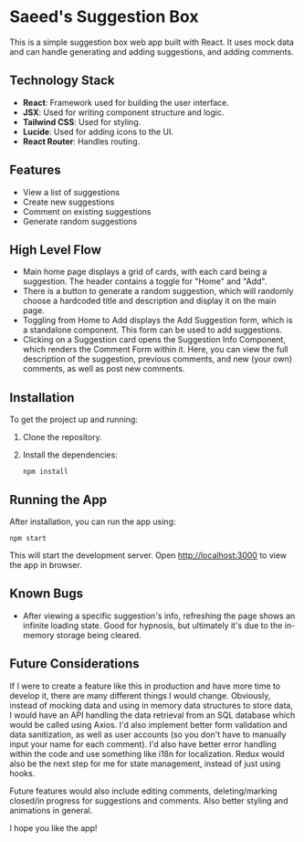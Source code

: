 # Saeed's Suggestion Box

This is a simple suggestion box web app built with React. It uses mock data and can handle generating and adding suggestions, and adding comments.

## Technology Stack

- **React**: Framework used for building the user interface.
- **JSX**: Used for writing component structure and logic.
- **Tailwind CSS**: Used for styling.
- **Lucide**: Used for adding icons to the UI.
- **React Router**: Handles routing.

## Features

- View a list of suggestions
- Create new suggestions
- Comment on existing suggestions
- Generate random suggestions

## High Level Flow

- Main home page displays a grid of cards, with each card being a suggestion. The header contains a toggle for "Home" and "Add".
- There is a button to generate a random suggestion, which will randomly choose a hardcoded title and description and display it on the main page.
- Toggling from Home to Add displays the Add Suggestion form, which is a standalone component. This form can be used to add suggestions.
- Clicking on a Suggestion card opens the Suggestion Info Component, which renders the Comment Form within it. Here, you can view the full description of the suggestion, previous comments, and new (your own) comments, as well as post new comments.

## Installation

To get the project up and running:

1. Clone the repository.

2. Install the dependencies:
   ```
   npm install
   ```

## Running the App

After installation, you can run the app using:

```
npm start
```

This will start the development server. Open [http://localhost:3000](http://localhost:3000) to view the app in browser.

## Known Bugs

- After viewing a specific suggestion's info, refreshing the page shows an infinite loading state. Good for hypnosis, but ultimately it's due to the in-memory storage being cleared.

## Future Considerations

If I were to create a feature like this in production and have more time to develop it, there are many different things I would change. Obviously, instead of mocking data and using in memory data structures to store data, I would have an API handling the data retrieval from an SQL database which would be called using Axios. I'd also implement better form validation and data sanitization, as well as user accounts (so you don't have to manually input your name for each comment). I'd also have better error handling within the code and use something like i18n for localization. Redux would also be the next step for me for state management, instead of just using hooks.

Future features would also include editing comments, deleting/marking closed/in progress for suggestions and comments. Also better styling and animations in general. 

I hope you like the app!
